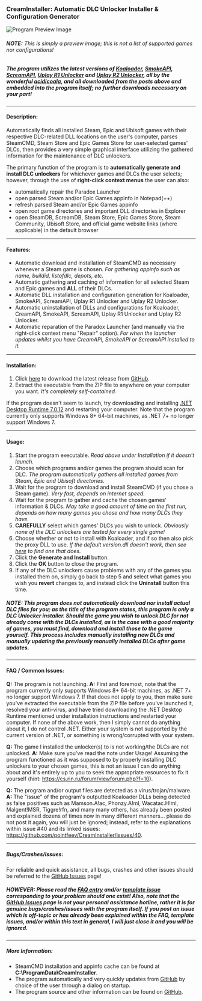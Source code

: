 ### CreamInstaller: Automatic DLC Unlocker Installer & Configuration Generator

![Program Preview Image](https://raw.githubusercontent.com/pointfeev/CreamInstaller/main/preview.png)

###### **NOTE:** This is simply a preview image; this is not a list of supported games nor configurations!

##### The program utilizes the latest versions of [Koaloader](https://github.com/acidicoala/Koaloader), [SmokeAPI](https://github.com/acidicoala/SmokeAPI), [ScreamAPI](https://github.com/acidicoala/ScreamAPI), [Uplay R1 Unlocker](https://github.com/acidicoala/UplayR1Unlocker) and [Uplay R2 Unlocker](https://github.com/acidicoala/UplayR2Unlocker), all by the wonderful [acidicoala](https://github.com/acidicoala), and all downloaded from the posts above and embedded into the program itself; no further downloads necessary on your part!
---
#### Description:
Automatically finds all installed Steam, Epic and Ubisoft games with their respective DLC-related DLL locations on the user's computer,
parses SteamCMD, Steam Store and Epic Games Store for user-selected games' DLCs, then provides a very simple graphical interface
utilizing the gathered information for the maintenance of DLC unlockers.

The primary function of the program is to **automatically generate and install DLC unlockers** for whichever
games and DLCs the user selects; however, through the use of **right-click context menus** the user can also:
* automatically repair the Paradox Launcher
* open parsed Steam and/or Epic Games appinfo in Notepad(++)
* refresh parsed Steam and/or Epic Games appinfo
* open root game directories and important DLL directories in Explorer
* open SteamDB, ScreamDB, Steam Store, Epic Games Store, Steam Community, Ubisoft Store, and official game website links (where applicable) in the default browser

---
#### Features:
* Automatic download and installation of SteamCMD as necessary whenever a Steam game is chosen. *For gathering appinfo such as name, buildid, listofdlc, depots, etc.*
* Automatic gathering and caching of information for all selected Steam and Epic games and **ALL** of their DLCs.
* Automatic DLL installation and configuration generation for Koaloader, SmokeAPI, ScreamAPI, Uplay R1 Unlocker and Uplay R2 Unlocker.
* Automatic uninstallation of DLLs and configurations for Koaloader, CreamAPI, SmokeAPI, ScreamAPI, Uplay R1 Unlocker and Uplay R2 Unlocker.
* Automatic reparation of the Paradox Launcher (and manually via the right-click context menu "Repair" option). *For when the launcher updates whilst you have CreamAPI, SmokeAPI or ScreamAPI installed to it.*

---
#### Installation:
1. Click [here](https://github.com/pointfeev/CreamInstaller/releases/latest/download/CreamInstaller.zip) to download the latest release from [GitHub](https://github.com/pointfeev/CreamInstaller).
2. Extract the executable from the ZIP file to anywhere on your computer you want. *It's completely self-contained.*

If the program doesn't seem to launch, try downloading and installing [.NET Desktop Runtime 7.0.12](https://download.visualstudio.microsoft.com/download/pr/f9ea536d-8e1f-4247-88b8-e79e33fa0873/c06e39f73a3bb1ec8833bb1cde98fce3/windowsdesktop-runtime-7.0.12-win-x64.exe) and restarting your computer. Note that the program currently only supports Windows 8+ 64-bit machines, as .NET 7+ no longer support Windows 7.

---
#### Usage:
1. Start the program executable. *Read above under Installation if it doesn't launch.*
2. Choose which programs and/or games the program should scan for DLC. *The program automatically gathers all installed games from Steam, Epic and Ubisoft directories.*
3. Wait for the program to download and install SteamCMD (if you chose a Steam game). *Very fast, depends on internet speed.*
4. Wait for the program to gather and cache the chosen games' information & DLCs. *May take a good amount of time on the first run, depends on how many games you chose and how many DLCs they have.*
5. **CAREFULLY** select which games' DLCs you wish to unlock. *Obviously none of the DLC unlockers are tested for every single game!*
6. Choose whether or not to install with Koaloader, and if so then also pick the proxy DLL to use. *If the default version.dll doesn't work, then see [here](https://cs.rin.ru/forum/viewtopic.php?p=2552172#p2552172) to find one that does.*
7. Click the **Generate and Install** button.
8. Click the **OK** button to close the program.
9. If any of the DLC unlockers cause problems with any of the games you installed them on, simply go back to step 5 and select what games you wish you **revert** changes to, and instead click the **Uninstall** button this time.

##### **NOTE:** This program does not automatically download nor install actual DLC files for you; as the title of the program states, this program is only a *DLC Unlocker* installer. Should the game you wish to unlock DLC for not already come with the DLCs installed, as is the case with a good majority of games, you must find, download and install those to the game yourself. This process includes manually installing new DLCs and manually updating the previously manually installed DLCs after game updates.

---
#### FAQ / Common Issues:

**Q:** The program is not launching.
**A:** First and foremost, note that the program currently only supports Windows 8+ 64-bit machines, as .NET 7+ no longer support Windows 7. If that does not apply to you, then make sure you've extracted the executable from the ZIP file before you've launched it, resolved your anti-virus, and have tried downloading the .NET Desktop Runtime mentioned under installation instructions and restarted your computer. If none of the above work, then I simply cannot do anything about it, I do not control .NET. Either your system is not supported by the current version of .NET, or something is wrong/corrupted with your system.

**Q:** The game I installed the unlocker(s) to is not working/the DLCs are not unlocked.
**A:** Make sure you've read the note under Usage! Assuming the program functioned as it was supposed to by properly installing DLC unlockers to your chosen games, this is not an issue I can do anything about and it's entirely up to you to seek the appropriate resources to fix it yourself (hint: https://cs.rin.ru/forum/viewforum.php?f=10).

**Q:** The program and/or output files are detected as a virus/trojan/malware.
**A:** The "issue" of the program's outputted Koaloader DLLs being detected as false positives such as Mamson.A!ac, Phonzy.A!ml, Wacatac.H!ml, Malgent!MSR, Tiggre!rfn, and many many others, has already been posted and explained dozens of times now in many different manners... please do not post it again, you will just be ignored; instead, refer to the explanations within issue #40 and its linked issues: https://github.com/pointfeev/CreamInstaller/issues/40.

---
##### Bugs/Crashes/Issues:
For reliable and quick assistance, all bugs, crashes and other issues should be referred to the [GitHub Issues](https://github.com/pointfeev/CreamInstaller/issues) page!

##### **HOWEVER**: Please read the [FAQ entry](https://github.com/pointfeev/CreamInstaller#faq--common-issues) and/or [template issue](https://github.com/pointfeev/CreamInstaller/issues/new/choose) corresponding to your problem should one exist! Also, note that the [GitHub Issues](https://github.com/pointfeev/CreamInstaller/issues) page is not your personal assistance hotline, rather it is for genuine bugs/crashes/issues with the program itself. If you post an issue which is off-topic or has already been explained within the FAQ, template issues, and/or within this text in general, I will just close it and you will be ignored.

---
##### More Information:
* SteamCMD installation and appinfo cache can be found at **C:\ProgramData\CreamInstaller**.
* The program automatically and very quickly updates from [GitHub](https://github.com/pointfeev/CreamInstaller) by choice of the user through a dialog on startup.
* The program source and other information can be found on [GitHub](https://github.com/pointfeev/CreamInstaller).
